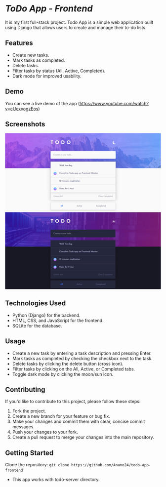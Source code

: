 
# ___ToDo App - Frontend___


It is my first full-stack project. Todo App is a simple web application built using Django that allows users to create and manage their to-do lists.


## __Features__
- Create new tasks.
- Mark tasks as completed.
- Delete tasks.
- Filter tasks by status (All, Active, Completed).
- Dark mode for improved usability.

## __Demo__
You can see a live demo of the app (https://www.youtube.com/watch?v=cUexvogzEos)

## __Screenshots__
![Screenshot 1](screenshots/screenshot-light.png)
![Screenshot 2](screenshots/screenshot-dark.png)

## __Technologies Used__

- Python (Django) for the backend.
- HTML, CSS, and JavaScript for the frontend.
- SQLite for the database.

## __Usage__

- Create a new task by entering a task description and pressing Enter.
- Mark tasks as completed by checking the checkbox next to the task.
- Delete tasks by clicking the delete button (cross icon).
- Filter tasks by clicking on the All, Active, or Completed tabs.
- Toggle dark mode by clicking the moon/sun icon.

## __Contributing__

If you'd like to contribute to this project, please follow these steps:

1. Fork the project.
2. Create a new branch for your feature or bug fix.
3. Make your changes and commit them with clear, concise commit messages.
4. Push your changes to your fork.
5. Create a pull request to merge your changes into the main repository.


## Getting Started
Clone the repository:
   `git clone https://github.com/Anano24/todo-app-frontend`
- This app works with todo-server directory.


